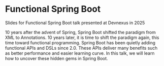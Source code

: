 # Functional Spring Boot
Slides for Functional Spring Boot talk presented at Devnexus in 2025

10 years after the advent of Spring, Spring Boot shifted the paradigm from XML to Annotations. 10 years later, it is time to shift the paradigm again, this time toward functional programming. Spring Boot has been quietly adding functional APIs and DSLs since 2.0. These APIs deliver many benefits such as better performance and easier learning curve. In this talk, we will learn how to uncover these hidden gems in Spring Boot.